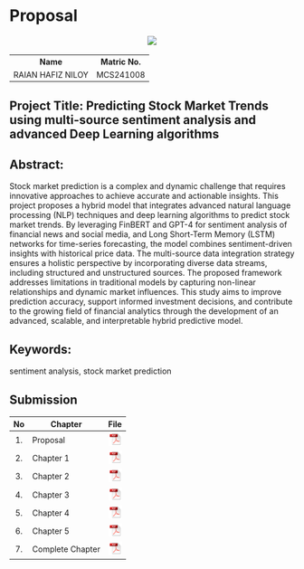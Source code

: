 # Proposal

<p align="center">
  <img height="200px" src="https://github.com/drshahizan/research-design/blob/main/proposal/proposal24251/RaianHafizNiloy/picture.jpg/" />
</p>

<table align="center">
  <tr>
    <th>Name</th>
    <th>Matric No.</th>
  </tr>
  <tr>
    <td>RAIAN HAFIZ NILOY</td>
    <td>MCS241008</td>
  </tr>

</table>

## Project Title:	Predicting Stock Market Trends using multi-source sentiment analysis and advanced Deep Learning algorithms


## Abstract:

Stock market prediction is a complex and dynamic challenge that requires innovative approaches to achieve accurate and actionable insights. This project proposes a hybrid model that integrates advanced natural language processing (NLP) techniques and deep learning algorithms to predict stock market trends. By leveraging FinBERT and GPT-4 for sentiment analysis of financial news and social media, and Long Short-Term Memory (LSTM) networks for time-series forecasting, the model combines sentiment-driven insights with historical price data. The multi-source data integration strategy ensures a holistic perspective by incorporating diverse data streams, including structured and unstructured sources. The proposed framework addresses limitations in traditional models by capturing non-linear relationships and dynamic market influences. This study aims to improve prediction accuracy, support informed investment decisions, and contribute to the growing field of financial analytics through the development of an advanced, scalable, and interpretable hybrid predictive model.



## Keywords: 
sentiment analysis, stock market prediction

## Submission

| No  | Chapter     |                                                 File |
| :-: | ---------- | :---------------------------------------------------------------------------------------------------: |
|  1.  | Proposal | <a href="Raian Hafiz Niloy_Proposal Form.pdf"><img src="../../../images/pdf.svg" width="24px" height="24px"></a> |
|  2.  | Chapter 1 | <a href="Chapter1_RaianHafizNiloy.pdf"><img src="../../../images/pdf.svg" width="24px" height="24px"></a> |
|  3.  | Chapter 2 | <a href="Chapter2_RaianHafizNiloy.pdf"><img src="../../../images/pdf.svg" width="24px" height="24px"></a> |
|  4.  | Chapter 3 | <a href="Chapter3_RaianHafizNiloy.pdf"><img src="../../../images/pdf.svg" width="24px" height="24px"></a> |
|  5.  | Chapter 4 | <a href="Chapter4_RaianHafizNiloy.pdf"><img src="../../../images/pdf.svg" width="24px" height="24px"></a> |
|  6.  | Chapter 5 | <a href="Chapter5_RaianHafizNiloy.pdf/"><img src="../../../images/pdf.svg" width="24px" height="24px"></a> |
|  7.  | Complete Chapter | <a href="Thesis_RaianHafizNiloy.pdf"><img src="../../../images/pdf.svg" width="24px" height="24px"></a> |

